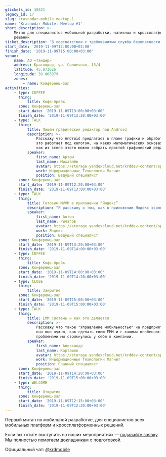```yaml
---
qtickets_id: 10521
legacy_id: 17
slug: krasnodar-mobile-meetup-1
name: 'Krasnodar Mobile: Meetup #1'
short_description: >-
    Митап для специалистов мобильной разработки, нативных и кроссплатформенных
    решений
ticket_description: "В соответствии с требованиями службы безопасности компании АО \"Тандер\", вам необходимо взять с собой паспорт или его электронную копию (скан/фото) для входа на закрытую территорию.  \r\nБез паспорта и билета на мероприятие охрана вас не пропустит."
start_date: '2019-11-09T12:00:00+03:00'
finish_date: '2019-11-09T15:00:00+03:00'
venue:
    name: АО «Тандер»
    address: Краснодар, ул. Солнечная, 15/4
    latitude: 45.073626
    longitude: 39.003079
    zones:
        - name: Конференц-зал
activities:
    - type: COFFEE
      thing:
          title: Кофе-брейк
      zone: Конференц-зал
      start_date: '2019-11-09T13:00:00+03:00'
      finish_date: '2019-11-09T13:20:00+03:00'
    - type: TALK
      thing:
          title: Пишем графический редактор под Android
          description: >-
              Расскажу что Android предлагает в плане графики и обработки жестов, как
              это работает под капотом, на каких математических основах это строится и
              как из всего этого можно собрать простой графический редактор.
          speaker:
              first_name: Артем
              last_name: Михайлёв
              avatar: https://storage.yandexcloud.net/krddev-content/speakers/artem-michailev.jpg
              work: Информационные Технологии Магнит
              position: Ведущий специалист
      zone: Конференц-зал
      start_date: '2019-11-09T12:20:00+03:00'
      finish_date: '2019-11-09T13:00:00+03:00'
    - type: TALK
      thing:
          title: Готовим MVVM в приложении “Яндекс”
          description: "Я расскажу о том, как в приложении Яндекс эволюционировало меню и как неправильно принятые архитектурные решения отразились в последствии на скорости разработки и сложности кода.  \r\nПоделюсь опытом внедрения MVVM в приложение и какой профит оно принесло."
          speaker:
              first_name: Антон
              last_name: Рычагов
              avatar: https://storage.yandexcloud.net/krddev-content/speakers/anton-richagov.jpg
              work: Яндекс
              position: Ведущий специалист
      zone: Конференц-зал
      start_date: '2019-11-09T13:20:00+03:00'
      finish_date: '2019-11-09T14:00:00+03:00'
    - type: COFFEE
      thing:
          title: Кофе-брейк
      zone: Конференц-зал
      start_date: '2019-11-09T14:00:00+03:00'
      finish_date: '2019-11-09T14:20:00+03:00'
    - type: CLOSE
      thing:
          title: Закрытие
      zone: Конференц-зал
      start_date: '2019-11-09T15:00:00+03:00'
      finish_date: '2019-11-09T15:00:00+03:00'
    - type: TALK
      thing:
          title: EMM системы и как это делается
          description: >-
              Расскажу что такое "Управление мобильностью" на предприятии (EMM), зачем
              она оно нужно, как сделать свою EMM и с какими особенностями и
              проблемами мы столкнулись у себя в компании.
          speaker:
              first_name: Александр
              last_name: Карташов
              avatar: https://storage.yandexcloud.net/krddev-content/speakers/aleks-kartashov.jpg
              work: Информационные Технологии Магнит
              position: Главный специалист
      zone: Конференц-зал
      start_date: '2019-11-09T14:20:00+03:00'
      finish_date: '2019-11-09T15:00:00+03:00'
    - type: WELCOME
      thing:
          title: Открытие
      zone: Конференц-зал
      start_date: '2019-11-09T12:15:00+03:00'
      finish_date: '2019-11-09T12:20:00+03:00'
---
```


Первый митап по мобильной разработке, для специалистов всех мобильных платформ и кроссплатформенных решений.

Если вы хотите выступить на наших мероприятиях — [подавайте заявку](https://connect.yandex.ru/forms/5adc61cf6162d77e2714831c/). Мы полностью помогаем докладчикам с подготовкой.

Официальный чат: [@krdmobile](https://t.me/krdmobile)

